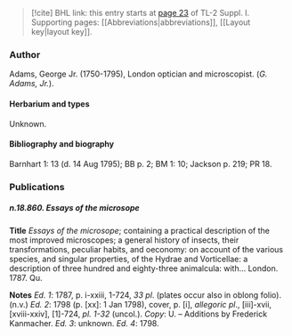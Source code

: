 > [!cite] BHL link: this entry starts at [page 23](https://www.biodiversitylibrary.org/item/103858#page/35/mode/1up) of TL-2 Suppl. I.
> Supporting pages: [[Abbreviations|abbreviations]], [[Layout key|layout key]].

### Author

Adams, George Jr. (1750-1795), London optician and microscopist. (*G. Adams, Jr.*).

#### Herbarium and types

Unknown.

#### Bibliography and biography

Barnhart 1: 13 (d. 14 Aug 1795); BB p. 2; BM 1: 10; Jackson p. 219; PR 18.

### Publications

##### n.18.860. Essays of the microsope

**Title**
*Essays of the microsope*; containing a practical description of the most improved microscopes; a general history of insects, their transformations, peculiar habits, and oeconomy: on account of the various species, and singular properties, of the Hydrae and Vorticellae: a description of three hundred and eighty-three animalcula: with... London. 1787. Qu.

**Notes**
*Ed. 1*: 1787, p. i-xxiii, 1-724, *33 pl*. (plates occur also in oblong folio). (n.v.) *Ed. 2*: 1798 (p. \[xx\]: 1 Jan 1798), cover, p. \[i\], *allegoric pl*., \[iii\]-xvii, \[xviii-xxiv\], \[1\]-724, *pl. 1-32* (uncol.). *Copy*: U. – Additions by Frederick Kanmacher.
*Ed. 3*: unknown.
*Ed. 4*: 1798.

